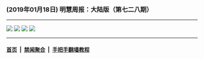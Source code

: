 ### (2019年01月18日) 明慧周报：大陆版（第七二八期） 

---

<img src="http://qikan.minghui.org/mhqkpage/qikanimage/2019/01/17/mhzb_728_pdf-online1.png"/> 

<img src="http://qikan.minghui.org/mhqkpage/qikanimage/2019/01/17/mhzb_728_pdf-online2.png"/> 

<img src="http://qikan.minghui.org/mhqkpage/qikanimage/2019/01/17/mhzb_728_pdf-online3.png"/> 

<img src="http://qikan.minghui.org/mhqkpage/qikanimage/2019/01/17/mhzb_728_pdf-online4.png"/> 



---

#### [首页](../../../..) &nbsp;|&nbsp; [禁闻聚合](https://github.com/gfw-breaker/banned-news) &nbsp;|&nbsp; [手把手翻墙教程](https://github.com/gfw-breaker/guides) 